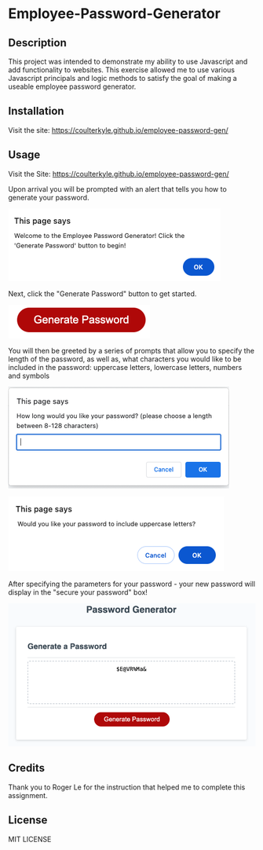 # Employee-Password-Generator 

## Description

This project was intended to demonstrate my ability to use Javascript and add functionality to websites. This exercise allowed me to use various Javascript principals and logic methods to satisfy the goal of making a useable employee password generator. 


## Installation

Visit the site:
https://coulterkyle.github.io/employee-password-gen/

## Usage

Visit the Site:
https://coulterkyle.github.io/employee-password-gen/

Upon arrival you will be prompted with an alert that tells you how to generate your password.

![Alt text](/Assets/Welcome-Alert.png "Welcome Alert")

Next, click the "Generate Password" button to get started.

![Alt text](/Assets/generate-password.png "Generate Password Button")

You will then be greeted by a series of prompts that allow you to specify the length of the password, as well as, what characters you would like to be included in the password: uppercase letters, lowercase letters, numbers and symbols

![Alt text](/Assets/prompts.png "Prompt of password length")

![Alt text](/Assets/prompts2.png "Prompt of character selection")

After specifying the parameters for your password - your new password will display in the "secure your password" box!

![Alt text](/Assets/password-result.png "Password Result")


## Credits

Thank you to Roger Le for the instruction that helped me to complete this assignment.

## License

MIT LICENSE